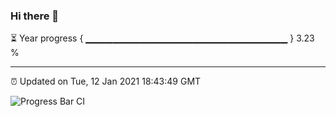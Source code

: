 ### Hi there 👋

⏳ Year progress { ▁▁▁▁▁▁▁▁▁▁▁▁▁▁▁▁▁▁▁▁▁▁▁▁▁▁▁▁▁▁ } 3.23 %

---

⏰ Updated on Tue, 12 Jan 2021 18:43:49 GMT

![Progress Bar CI](https://github.com/liununu/liununu/workflows/Progress%20Bar%20CI/badge.svg)

